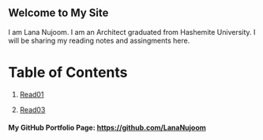 ## Welcome to My Site
I am Lana Nujoom. I am an Architect graduated from Hashemite University. I will be sharing my reading notes and assingments here.

# Table of Contents

1. [Read01](https://lananujoom.github.io/reading-notes/)

2. [Read03](https://lananujoom.github.io/reading-notes/reading-notes03)





#### My GitHub Portfolio Page: https://github.com/LanaNujoom
